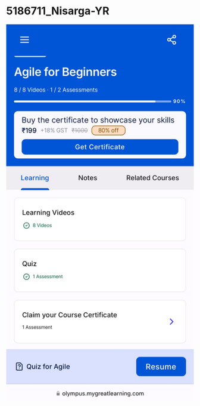 # 5186711_Nisarga-YR
![Alt text](https://github.com/nisargayr/5186711_Nisarga-YR/blob/main/SDLC/SDLC_Certificate.jpg)
